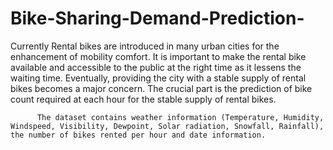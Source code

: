 # Bike-Sharing-Demand-Prediction-
 Currently Rental bikes are introduced in many urban cities for the enhancement of mobility comfort. It is important to make the rental bike available and accessible to the public at the right time as it lessens the waiting time. Eventually, providing the city with a stable supply of rental bikes becomes a major concern. The crucial part is the prediction of bike count required at each hour for the stable supply of rental bikes.

          The dataset contains weather information (Temperature, Humidity, Windspeed, Visibility, Dewpoint, Solar radiation, Snowfall, Rainfall), the number of bikes rented per hour and date information.
